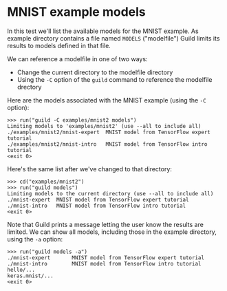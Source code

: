 # MNIST example models

In this test we'll list the available models for the MNIST example. As
example directory contains a file named `MODELS` ("modelfile") Guild
limits its results to models defined in that file.

We can reference a modelfile in one of two ways:

- Change the current directory to the modelfile directory
- Using the `-C` option of the `guild` command to reference the
  modelfile drectory

Here are the models associated with the MNIST example (using the `-C`
option):

    >>> run("guild -C examples/mnist2 models")
    Limiting models to 'examples/mnist2' (use --all to include all)
    ./examples/mnist2/mnist-expert  MNIST model from TensorFlow expert tutorial
    ./examples/mnist2/mnist-intro   MNIST model from TensorFlow intro tutorial
    <exit 0>

Here's the same list after we've changed to that directory:

    >>> cd("examples/mnist2")
    >>> run("guild models")
    Limiting models to the current directory (use --all to include all)
    ./mnist-expert  MNIST model from TensorFlow expert tutorial
    ./mnist-intro   MNIST model from TensorFlow intro tutorial
    <exit 0>

Note that Guild prints a message letting the user know the results are
limited. We can show all models, including those in the example
directory, using the `-a` option:

    >>> run("guild models -a")
    ./mnist-expert       MNIST model from TensorFlow expert tutorial
    ./mnist-intro        MNIST model from TensorFlow intro tutorial
    hello/...
    keras.mnist/...
    <exit 0>
